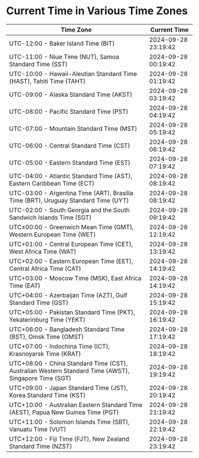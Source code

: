 # Current Time in Various Time Zones

| Time Zone | Current Time |
|-----------|--------------|
| UTC-12:00 - Baker Island Time (BIT) | 2024-09-28 23:19:42 |
| UTC-11:00 - Niue Time (NUT), Samoa Standard Time (SST) | 2024-09-28 00:19:42 |
| UTC-10:00 - Hawaii-Aleutian Standard Time (HAST), Tahiti Time (TAHT) | 2024-09-28 01:19:42 |
| UTC-09:00 - Alaska Standard Time (AKST) | 2024-09-28 03:19:42 |
| UTC-08:00 - Pacific Standard Time (PST) | 2024-09-28 04:19:42 |
| UTC-07:00 - Mountain Standard Time (MST) | 2024-09-28 05:19:42 |
| UTC-06:00 - Central Standard Time (CST) | 2024-09-28 06:19:42 |
| UTC-05:00 - Eastern Standard Time (EST) | 2024-09-28 07:19:42 |
| UTC-04:00 - Atlantic Standard Time (AST), Eastern Caribbean Time (ECT) | 2024-09-28 08:19:42 |
| UTC-03:00 - Argentina Time (ART), Brasília Time (BRT), Uruguay Standard Time (UYT) | 2024-09-28 08:19:42 |
| UTC-02:00 - South Georgia and the South Sandwich Islands Time (SGT) | 2024-09-28 09:19:42 |
| UTC±00:00 - Greenwich Mean Time (GMT), Western European Time (WET) | 2024-09-28 12:19:42 |
| UTC+01:00 - Central European Time (CET), West Africa Time (WAT) | 2024-09-28 13:19:42 |
| UTC+02:00 - Eastern European Time (EET), Central Africa Time (CAT) | 2024-09-28 14:19:42 |
| UTC+03:00 - Moscow Time (MSK), East Africa Time (EAT) | 2024-09-28 14:19:42 |
| UTC+04:00 - Azerbaijan Time (AZT), Gulf Standard Time (GST) | 2024-09-28 15:19:42 |
| UTC+05:00 - Pakistan Standard Time (PKT), Yekaterinburg Time (YEKT) | 2024-09-28 16:19:42 |
| UTC+06:00 - Bangladesh Standard Time (BST), Omsk Time (OMST) | 2024-09-28 17:19:42 |
| UTC+07:00 - Indochina Time (ICT), Krasnoyarsk Time (KRAT) | 2024-09-28 18:19:42 |
| UTC+08:00 - China Standard Time (CST), Australian Western Standard Time (AWST), Singapore Time (SGT) | 2024-09-28 19:19:42 |
| UTC+09:00 - Japan Standard Time (JST), Korea Standard Time (KST) | 2024-09-28 20:19:42 |
| UTC+10:00 - Australian Eastern Standard Time (AEST), Papua New Guinea Time (PGT) | 2024-09-28 21:19:42 |
| UTC+11:00 - Solomon Islands Time (SBT), Vanuatu Time (VUT) | 2024-09-28 22:19:42 |
| UTC+12:00 - Fiji Time (FJT), New Zealand Standard Time (NZST) | 2024-09-28 23:19:42 |
